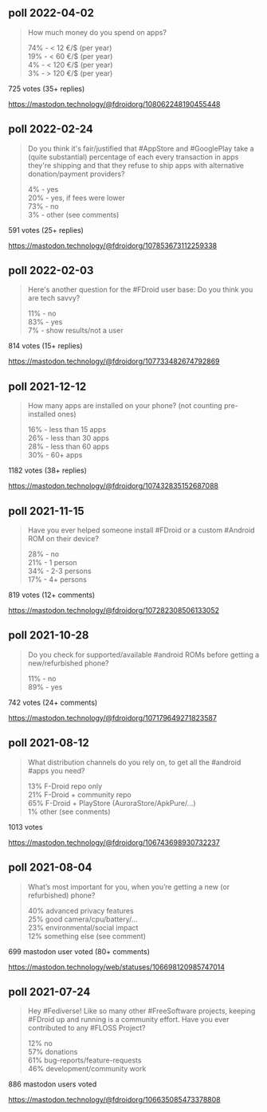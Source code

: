## poll 2022-04-02

> How much money do you spend on apps?
>
> 74% - < 12 €/$ (per year)  
> 19% - < 60 €/$ (per year)  
> 4% - < 120 €/$ (per year)  
> 3% - > 120 €/$ (per year)

725 votes (35+ replies)

https://mastodon.technology/@fdroidorg/108062248190455448

## poll 2022-02-24

> Do you think it's fair/justified that #AppStore and #GooglePlay take a (quite substantial) percentage of each every transaction in apps they're shipping and that they refuse to ship apps with alternative donation/payment providers?
>
> 4% - yes  
> 20% - yes, if fees were lower  
> 73% - no  
> 3% - other (see comments)

591 votes (25+ replies)

https://mastodon.technology/@fdroidorg/107853673112259338

## poll 2022-02-03

> Here's another question for the #FDroid user base: Do you think you are tech savvy?
>
> 11% - no  
> 83% - yes  
> 7% - show results/not a user

814 votes (15+ replies)

https://mastodon.technology/@fdroidorg/107733482674792869


## poll 2021-12-12

> How many apps are installed on your phone? (not counting pre-installed ones)
>
> 16% - less than 15 apps  
> 26% - less than 30 apps  
> 28% - less than 60 apps  
> 30% - 60+ apps

1182 votes (38+ replies)

https://mastodon.technology/@fdroidorg/107432835152687088


## poll 2021-11-15

> Have you ever helped someone install #FDroid or a custom #Android ROM on their device?
>
> 28% - no  
> 21% - 1 person  
> 34% - 2-3 persons  
> 17% - 4+ persons

819 votes (12+ comments)

https://mastodon.technology/@fdroidorg/107282308506133052


## poll 2021-10-28

> Do you check for supported/available #android ROMs before getting a new/refurbished phone?
>
> 11% - no  
> 89% - yes

742 votes (24+ comments)

https://mastodon.technology/@fdroidorg/107179649271823587


## poll 2021-08-12

> What distribution channels do you rely on, to get all the #android #apps you need?
>
> 13% F-Droid repo only  
> 21% F-Droid + community repo  
> 65% F-Droid + PlayStore (AuroraStore/ApkPure/…)  
> 1% other (see conments)

1013 votes

https://mastodon.technology/@fdroidorg/106743698930732237


## poll 2021-08-04

> What’s most important for you, when you’re getting a new (or refurbished) phone?
>
> 40% advanced privacy features  
> 25% good camera/cpu/battery/…  
> 23% environmental/social impact  
> 12% something else (see comment)

699 mastodon user voted (80+ comments)

https://mastodon.technology/web/statuses/106698120985747014


## poll 2021-07-24

> Hey #Fediverse! Like so many other #FreeSoftware projects, keeping #FDroid up and running is a community effort. Have you ever contributed to any #FLOSS Project?
>
> 12% no  
> 57% donations  
> 61% bug-reports/feature-requests  
> 46% development/community work

886 mastodon users voted

https://mastodon.technology/@fdroidorg/106635085473378808
